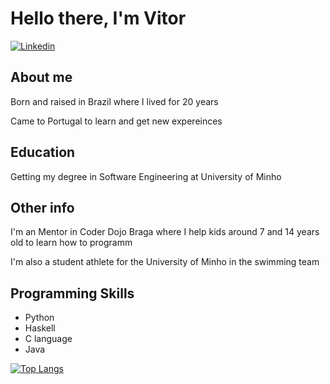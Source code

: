 # Hello there, I'm Vitor

[![Linkedin](https://img.shields.io/badge/%20Linkedin-Vitor%20Lelis-blue?style=flat&logo=linkedin)](https://www.linkedin.com/in/vitor-lelis-71361420a/)

  ## About me
  Born and raised in Brazil where I lived for 20 years
  
  Came to Portugal to learn and get new expereinces
  
  ## Education
  Getting my degree in Software Engineering at University of Minho
  
  ## Other info
  I'm an Mentor in Coder Dojo Braga where I help kids around 7 and 14 years old to learn how to programm
  
  I'm also a student athlete for the University of Minho in the swimming team
  
  ## Programming Skills
  + Python
  + Haskell
  + C language
  + Java
  
[![Top Langs](https://github-readme-stats.vercel.app/api/top-langs/?username=VitorLelis&&theme=github_dark)](https://github.com/anuraghazra/github-readme-stats)
